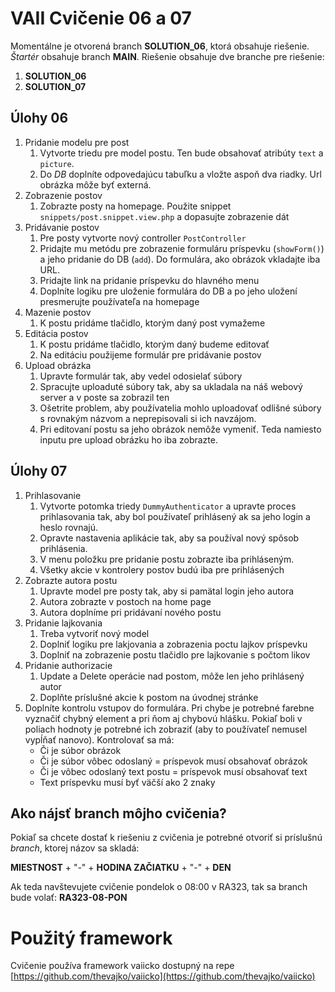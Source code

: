 # VAII Cvičenie 06 a 07
Momentálne je otvorená branch __SOLUTION_06__, ktorá obsahuje riešenie. _Štartér_ obsahuje branch  __MAIN__.
Riešenie obsahuje dve branche pre riešenie:
1. __SOLUTION_06__
2. __SOLUTION_07__
 
## Úlohy 06

1. Pridanie modelu pre post
   1. Vytvorte triedu pre model postu. Ten bude obsahovať atribúty `text` a `picture`.
   2. Do _DB_ doplníte odpovedajúcu tabuľku a vložte aspoň dva riadky. Url obrázka môže byť externá.
2. Zobrazenie postov
   1. Zobrazte posty na homepage. Použite snippet `snippets/post.snippet.view.php` a dopasujte zobrazenie dát
3. Pridávanie postov
   1. Pre posty vytvorte nový controller `PostController`
   2. Pridajte mu metódu pre zobrazenie formuláru príspevku (`showForm()`) a jeho pridanie do DB (`add`). Do formulára, ako obrázok vkladajte iba URL.
   3. Pridajte link na pridanie príspevku do hlavného menu
   4. Doplníte logiku pre uloženie formulára do DB a po jeho uložení presmerujte používateľa na homepage
5. Mazenie postov
   1. K postu pridáme tlačidlo, ktorým daný post vymažeme
6. Editácia postov
   1. K postu pridáme tlačidlo, ktorým daný budeme editovať
   2. Na editáciu použijeme formulár pre pridávanie postov
7. Upload obrázka
   1. Upravte formulár tak, aby vedel odosielať súbory
   2. Spracujte uploaduté súbory tak, aby sa ukladala na náš webový server a v poste sa zobrazil ten
   3. Ošetrite problem, aby používatelia mohlo uploadovať odlišné súbory s rovnakým názvom a neprepisovali si ich navzájom.
   4. Pri editovaní postu sa jeho obrázok nemôže vymeniť. Teda namiesto inputu pre upload obrázku ho iba zobrazte.
   
## Úlohy 07

1. Prihlasovanie
   1. Vytvorte potomka triedy `DummyAuthenticator` a upravte proces prihlasovania tak, aby bol používateľ prihlásený ak sa jeho login a heslo rovnajú.
   2. Opravte nastavenia aplikácie tak, aby sa používal nový spôsob prihlásenia.
   3. V menu položku pre pridanie postu zobrazte iba prihláseným.
   4. Všetky akcie v kontrolery postov budú iba pre prihlásených
2. Zobrazte autora postu
   1. Upravte model pre posty tak, aby si pamätal login jeho autora
   2. Autora zobrazte v postoch na home page
   3. Autora doplníme pri pridávaní nového postu
3. Pridanie lajkovania
   1. Treba vytvoriť nový model
   2. Doplniť logiku pre lakjovania a zobrazenia poctu lajkov príspevku
   3. Doplniť na zobrazenie postu tlačidlo pre lajkovanie s počtom likov
4. Pridanie authorizacie
   1. Update a Delete operácie nad postom, môže len jeho prihlásený autor
   2. Doplňte príslušné akcie k postom na úvodnej stránke
5. Doplníte kontrolu vstupov do formulára. Pri chybe je potrebné farebne vyznačiť chybný element a pri ňom aj chybovú hlášku. Pokiaľ boli v poliach hodnoty je potrebné ich zobraziť (aby to používateľ nemusel vypĺňať nanovo). Kontrolovať sa má:
   * Či je súbor obrázok
   * Či je súbor vôbec odoslaný = príspevok musí obsahovať obrázok
   * Či je vôbec odoslaný text postu = príspevok musí obsahovať text
   * Text príspevku musí byť väčší ako 2 znaky


## Ako nájsť branch môjho cvičenia?
Pokiaľ sa chcete dostať k riešeniu z cvičenia je potrebné otvoriť si príslušnú _branch_, ktorej názov sa skladá:

__MIESTNOST__ + "-" + __HODINA ZAČIATKU__ + "-" + __DEN__

Ak teda navštevujete cvičenie pondelok o 08:00 v RA323, tak sa branch bude volať: __RA323-08-PON__

# Použitý framework

Cvičenie používa framework vaiicko dostupný na repe [https://github.com/thevajko/vaiicko](https://github.com/thevajko/vaiicko)
